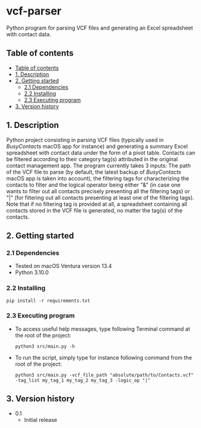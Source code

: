 # vcf-parser<!-- omit in toc -->

Python program for parsing VCF files and generating an Excel spreadsheet with contact data.

## Table of contents

- [Table of contents](#table-of-contents)
- [1. Description](#1-description)
- [2. Getting started](#2-getting-started)
  - [2.1 Dependencies](#21-dependencies)
  - [2.2 Installing](#22-installing)
  - [2.3 Executing program](#23-executing-program)
- [3. Version history](#3-version-history)

<!-- toc -->

## 1. Description

Python project consisting in parsing VCF files (typically used in _BusyContacts_ macOS app for instance) and generating a summary Excel spreadsheet with contact data under the form of a pivot table. Contacts can be filtered according to their category tag(s) attributed in the original contact management app. The program currently takes 3 inputs: The path of the VCF file to parse (by default, the latest backup of _BusyContacts_ macOS app is taken into account), the filtering tags for characterizing the contacts to filter and the logical operator being either "&" (in case one wants to filter out all contacts precisely presenting all the filtering tags) or "|" (for filtering out all contacts presenting at least one of the filtering tags). Note that if no filtering tag is provided at all, a spreadsheet containing all contacts stored in the VCF file is generated, no matter the tag(s) of the contacts.

## 2. Getting started

### 2.1 Dependencies

- Tested on macOS Ventura version 13.4
- Python 3.10.0

### 2.2 Installing

`pip install -r requirements.txt`

### 2.3 Executing program

- To access useful help messages, type following Terminal command at the root of
  the project:
  
  `python3 src/main.py -h`

- To run the script, simply type for instance following command from the root of the project:

  `python3 src/main.py -vcf_file_path "absolute/path/to/Contacts.vcf" -tag_list my_tag_1 my_tag_2 my_tag_3 -logic_op "|"`

## 3. Version history

- 0.1
  - Initial release

